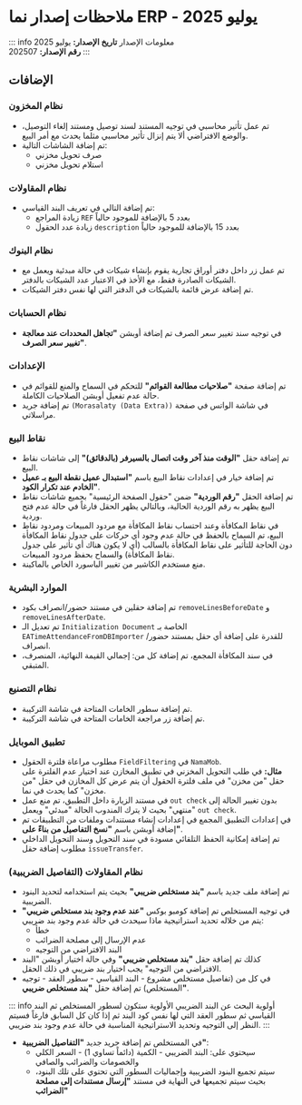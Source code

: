 <rtl>

# ملاحظات إصدار نما ERP - يوليو 2025

::: info معلومات الإصدار
**تاريخ الإصدار:** يوليو 2025  
**رقم الإصدار:** 202507
:::

## الإضافات

### نظام المخزون
- تم عمل تأثير محاسبي في توجيه المستند لسند توصيل ومستند إلغاء التوصيل، والوضع الافتراضي ألا يتم إنزال تأثير محاسبي مثلما يحدث مع أمر البيع.
- تم إضافة الشاشات التالية:
  - صرف تحويل مخزني
  - استلام تحويل مخزني

### نظام المقاولات
- تم إضافة التالي في تعريف البند القياسي:
  - زيادة المراجع `REF` بعدد 5 بالإضافة للموجود حالياً
  - زيادة عدد الحقول `description` بعدد 15 بالإضافة للموجود حالياً

### نظام البنوك
- تم عمل زر داخل دفتر أوراق تجارية يقوم بإنشاء شيكات في حالة مبدئية ويعمل مع الشيكات الصادرة فقط، مع الأخذ في الاعتبار عدد الشيكات بالدفتر.
- تم إضافة عرض قائمة بالشيكات في الدفتر التي لها نفس دفتر الشيكات.

### نظام الحسابات
- في توجيه سند تغيير سعر الصرف تم إضافة أوبشن **"تجاهل المحددات عند معالجة تغيير سعر الصرف"**.

### الإعدادات
- تم إضافة صفحة **"صلاحيات مطالعة القوائم"** للتحكم في السماح والمنع للقوائم في حالة عدم تفعيل أوبشن الصلاحيات الكاملة.
- تم إضافة جريد `(Morasalaty (Data Extra))` في شاشة الواتس في صفحة مراسلاتي.

### نقاط البيع
- تم إضافة حقل **"الوقت منذ آخر وقت اتصال بالسيرفر (بالدقائق)"** إلى شاشات نقاط البيع.
- تم إضافة خيار في إعدادات نقاط البيع باسم **"استبدال عميل نقطة البيع بـ عميل الخادم عند تكرار الكود"**.
- تم إضافة الحقل **"رقم الوردية"** ضمن "حقول الصفحة الرئيسية" بجميع شاشات نقاط البيع يظهر به رقم الوردية الحالية، وبالتالي يظهر الحقل فارغاً في حالة عدم فتح وردية.
- في نقاط المكافأة وعند احتساب نقاط المكافأة مع مردود المبيعات ومردود نقاط البيع، تم السماح بالحفظ في حالة عدم وجود أي حركات على جدول نقاط المكافأة دون الحاجة للتأثير على نقاط المكافأة بالسالب (أي لا يكون هناك أي تأثير على جدول نقاط المكافأة) والسماح بحفظ مردود المبيعات.
- منع مستخدم الكاشير من تغيير الباسورد الخاص بالماكينة.

### الموارد البشرية
- تم إضافة حقلين في مستند حضور/انصراف بكود `removeLinesBeforeDate` و `removeLinesAfterDate`.
- تم تعديل الـ `Initialization Document` الخاصة بـ `EATimeAttendanceFromDBImporter` للقدرة على إضافة أي حقل بمستند حضور/انصراف.
- في سند المكافأة المجمع، تم إضافة كل من: إجمالي القيمة النهائية، المنصرف، المتبقي.

### نظام التصنيع
- تم إضافة سطور الخامات المتاحة في شاشة التركيبة.
- تم إضافة زر مراجعة الخامات المتاحة في شاشة التركيبة.

### تطبيق الموبايل
- مطلوب مراعاة فلترة الحقول `FieldFiltering` في `NamaMob`.  
  **مثال:** في طلب التحويل المخزني في تطبيق المخازن عند اختيار عدم الفلترة على حقل "من مخزن" في ملف فلترة الحقول أن يتم عرض كل المخازن في حقل "من مخزن" كما يحدث في نما.
- في مستند الزيارة داخل التطبيق، تم منع عمل `out check` بدون تغيير الحالة إلى "منتهي" بحيث لا يترك المندوب الحالة "مبدئي" ويعمل `out check`.
- في إعدادات التطبيق المجمع في إعدادات إنشاء مستندات وملفات من التطبيقات تم إضافة أوبشن باسم **"نسخ التفاصيل من بناءً على"**.
- تم إضافة إمكانية الحفظ التلقائي مسودة في سند التحويل وسند التحويل الداخلي مطلوب إضافة حقل `issueTransfer`.

### نظام المقاولات (التفاصيل الضريبية)
- تم إضافة ملف جديد باسم **"بند مستخلص ضريبي"** بحيث يتم استخدامه لتحديد البنود الضريبية.
- في توجيه المستخلص تم إضافة كومبو بوكس **"عند عدم وجود بند مستخلص ضريبي"** يتم من خلاله تحديد استراتيجية ماذا سيحدث في حالة عدم وجود بند ضريبي:
  - خطأ
  - عدم الإرسال إلى مصلحة الضرائب
  - البند الافتراضي من التوجيه
- كذلك تم إضافة حقل **"بند مستخلص ضريبي"** وفي حالة اختيار أوبشن "البند الافتراضي من التوجيه" يجب اختيار بند ضريبي في ذلك الحقل.
- في كل من (تفاصيل مستخلص مشروع - البند القياسي - سطور العقد - توجيه المستخلص) تم إضافة حقل **"بند مستخلص ضريبي"**. 

::: info أولوية البحث عن البند الضريبي
الأولوية ستكون لسطور المستخلص ثم البند القياسي ثم سطور العقد التي لها نفس كود البند ثم إذا كان كل السابق فارغاً فسيتم النظر إلى التوجيه وتحديد الاستراتيجية المناسبة في حالة عدم وجود بند ضريبي.
:::

- في المستخلص تم إضافة جريد جديد **"التفاصيل الضريبية"**:
  - سيحتوي على: البند الضريبي - الكمية (دائماً تساوي 1) - السعر الكلي والخصومات والضرائب والصافي
  - سيتم تجميع البنود الضريبية وإجماليات السطور التي تحتوي على تلك البنود، بحيث سيتم تجميعها في النهاية في مستند **"إرسال مستندات إلى مصلحة الضرائب"**

</rtl>
